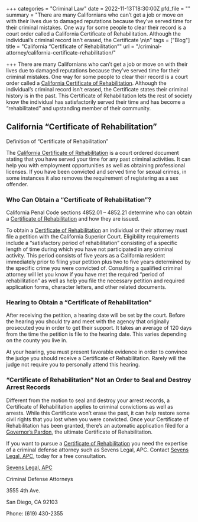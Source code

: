 +++
categories = "Criminal Law"
date = 2022-11-13T18:30:00Z
pfd_file = ""
summary = "There are many Californians who can’t get a job or move on with their lives due to damaged reputations because they’ve served time for their criminal mistakes. One way for some people to clear their record is a court order called a California Certificate of Rehabilitation. Although the individual’s criminal record isn’t erased, the Certificate \n\n"
tags = ["Blog"]
title = "California “Certificate of Rehabilitation”"
url = "/criminal-attorney/california-certificate-rehabilitation/"

+++
There are many Californians who can’t get a job or move on with their lives due to damaged reputations because they’ve served time for their criminal mistakes. One way for some people to clear their record is a court order called a [California Certificate of Rehabilitation](https://www.sevenslegal.com/ "Sevens Legal, APC"). Although the individual’s criminal record isn’t erased, the Certificate states their criminal history is in the past. This Certificate of Rehabilitation lets the rest of society know the individual has satisfactorily served their time and has become a “rehabilitated” and upstanding member of their community.

## California “Certificate of Rehabilitation”

Definition of “Certificate of Rehabilitation”

The [California Certificate of Rehabilitation](https://www.sevenslegal.com/ "Sevens Legal, APC") is a court ordered document stating that you have served your time for any past criminal activities. It can help you with employment opportunities as well as obtaining professional licenses. If you have been convicted and served time for sexual crimes, in some instances it also removes the requirement of registering as a sex offender.

### Who Can Obtain a “Certificate of Rehabilitation”?

California Penal Code sections 4852.01 – 4852.21 determine who can obtain a [Certificate of Rehabilitation](https://www.sevenslegal.com/ "Sevens Legal, APC") and how they are issued.

To obtain a [Certificate of Rehabilitation](https://www.sevenslegal.com/ "Sevens Legal, APC") an individual or their attorney must file a petition with the California Superior Court. Eligibility requirements include a “satisfactory period of rehabilitation” consisting of a specific length of time during which you have not participated in any criminal activity. This period consists of five years as a California resident immediately prior to filing your petition plus two to five years determined by the specific crime you were convicted of. Consulting a qualified criminal attorney will let you know if you have met the required “period of rehabilitation” as well as help you file the necessary petition and required application forms, character letters, and other related documents.

### Hearing to Obtain a “Certificate of Rehabilitation”

After receiving the petition, a hearing date will be set by the court. Before the hearing you should try and meet with the agency that originally prosecuted you in order to get their support. It takes an average of 120 days from the time the petition is file to the hearing date. This varies depending on the county you live in.

At your hearing, you must present favorable evidence in order to convince the judge you should receive a Certificate of Rehabilitation. Rarely will the judge not require you to personally attend this hearing.

### “Certificate of Rehabilitation” Not an Order to Seal and Destroy Arrest Records

Different from the motion to seal and destroy your arrest records, a Certificate of Rehabilitation applies to criminal convictions as well as arrests. While this Certificate won’t erase the past, it can help restore some civil rights that you lost when you were convicted. Once your Certificate of Rehabilitation has been granted, there’s an automatic application filed for a [Governor’s Pardon](https://www.sevenslegal.com/ "Sevens Legal, APC"), the ultimate Certificate of Rehabilitation.

If you want to pursue a [Certificate of Rehabilitation](https://www.sevenslegal.com/ "Sevens Legal, APC") you need the expertise of a criminal defense attorney such as Sevens Legal, APC. Contact [Sevens Legal, APC](https://www.sevenslegal.com/ "Sevens Legal, APC"), today for a free consultation.

[Sevens Legal, APC](https://www.sevenslegal.com/ "Sevens Legal, APC")

Criminal Defense Attorneys

3555 4th Ave.

San Diego, CA 92103

Phone: (619) 430-2355